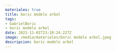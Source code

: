 ```yaml
---
materiales: true
title: boric modelo arbol
tags:
- GabrielBoric
- boric modelo arbol
date: 2021-11-01T23:18:24.227Z
image: /media/materiales/boric modelo arbol.jpeg
descripcion: boric modelo arbol
---
```

